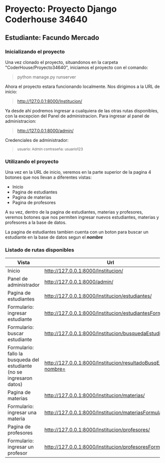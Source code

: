 # Proyecto: Proyecto Django Coderhouse 34640
## Estudiante: Facundo Mercado

### Inicializando el proyecto
Una vez clonado el proyecto, situandonos en la carpeta "CoderHouse/Proyecto34640", iniciamos el proyecto con el comando:
>python manage.py runserver

Ahora el proyecto estara funcionando localmente.
Nos dirigimos a la URL de inicio:
>http://127.0.0.1:8000/Institucion/

Ya desde ahí podremos ingresar a cualquiera de las otras rutas disponibles, con la excepcion del Panel de administracion.
Para ingresar al panel de administracion:
>http://127.0.0.1:8000/admin/

Credenciales de administrador:
><sub>usuario: Admin
contraseña: usuario123</sub>

### Utilizando el proyecto
Una vez en la URL de inicio, veremos en la parte superior de la pagina 4 botones que nos llevan a diferentes vistas:
- Inicio
- Pagina de estudiantes
- Pagina de materias
- Pagina de profesores

A su vez, dentro de la pagina de estudiantes, materias y profesores, veremos botones que nos permiten ingresar nuevos estudiantes, materias y profesores a la base de datos.

La pagina de estudiantes tambien cuenta con un boton para buscar un estudiante en la base de datos segun el **_nombre_**

### Listado de rutas disponibles

| Vista  | Url |
| ------------- | ------------- |
| Inicio  | http://127.0.0.1:8000/Institucion/  |
| Panel de administrador | http://127.0.0.1:8000/admin/ |
| Pagina de estudiantes | http://127.0.0.1:8000/Institucion/estudiantes/  |
| Formulario: ingresar estudiante | http://127.0.0.1:8000/Institucion/estudiantesFormulario/ |
| Formulario: buscar estudiante | http://127.0.0.1:8000/Institucion/busquedaEstudiante/ |
| Formulario: fallo la busqueda del estudiante (no se ingresaron datos) | http://127.0.0.1:8000/Institucion/resultadoBusqEst/?nombre= |
| Pagina de materias | http://127.0.0.1:8000/Institucion/materias/ |
| Formulario: ingresar una materia | http://127.0.0.1:8000/Institucion/materiasFormulario/ |
| Pagina de profesores | http://127.0.0.1:8000/Institucion/profesores/
| Formulario: ingresar un profesor | http://127.0.0.1:8000/Institucion/profesoresFormulario/ |
